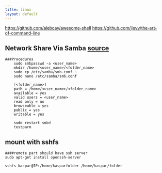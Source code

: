 ```yaml
---
title: linux
layout: default
---
```


https://github.com/alebcay/awesome-shell
https://github.com/jlevy/the-art-of-command-line


Network Share Via Samba [source](http://goo.gl/3lGT8V)
----------------------	
	###Procedures
		sudo smbpasswd -a <user_name>
		mkdir /home/<user_name>/<folder_name>
		sudo cp /etc/samba/smb.conf ~
		sudo nano /etc/samba/smb.conf
		
		[<folder_name>]
		path = /home/<user_name>/<folder_name>
		available = yes
		valid users = <user_name>
		read only = no
		browseable = yes
		public = yes
		writable = yes	

		sudo restart smbd
		testparm

mount with sshfs
----------------------	
	####remote part should have ssh server
	sudo apt-get install openssh-server
	
	sshfs kaspar@IP:/home/kasparfolder /home/kaspar/folder
		

